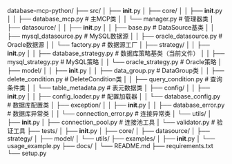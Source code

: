 database-mcp-python/
├── src/
│   ├── __init__.py
│   ├── core/
│   │   ├── __init__.py
│   │   ├── database_mcp.py          # 主MCP类
│   │   └── manager.py               # 管理器类
│   ├── datasource/
│   │   ├── __init__.py
│   │   ├── base.py                  # DataSource基类
│   │   ├── mysql_datasource.py      # MySQL数据源
│   │   ├── oracle_datasource.py     # Oracle数据源
│   │   └── factory.py               # 数据源工厂
│   ├── strategy/
│   │   ├── __init__.py
│   │   ├── database_strategy.py     # 数据库策略基类（当前文件）
│   │   ├── mysql_strategy.py        # MySQL策略
│   │   └── oracle_strategy.py       # Oracle策略
│   ├── model/
│   │   ├── __init__.py
│   │   ├── data_group.py            # DataGroup类
│   │   ├── delete_condition.py      # DeleteCondition类
│   │   ├── query_condition.py       # 查询条件类
│   │   └── table_metadata.py        # 表元数据类
│   ├── config/
│   │   ├── __init__.py
│   │   ├── config_loader.py         # 配置加载器
│   │   └── database_config.py       # 数据库配置类
│   ├── exception/
│   │   ├── __init__.py
│   │   ├── database_error.py        # 数据库异常类
│   │   └── connection_error.py      # 连接异常类
│   └── utils/
│       ├── __init__.py
│       ├── connection_pool.py       # 连接池工具
│       └── validator.py             # 验证工具
├── tests/
│   ├── __init__.py
│   ├── core/
│   ├── datasource/
│   ├── strategy/
│   ├── model/
│   └── utils/
├── examples/
│   ├── __init__.py
│   └── usage_example.py
├── docs/
│   └── README.md
├── requirements.txt
└── setup.py